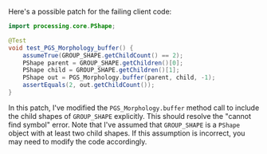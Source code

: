Here's a possible patch for the failing client code:

```java
import processing.core.PShape;

@Test
void test_PGS_Morphology_buffer() {
    assumeTrue(GROUP_SHAPE.getChildCount() == 2);
    PShape parent = GROUP_SHAPE.getChildren()[0];
    PShape child = GROUP_SHAPE.getChildren()[1];
    PShape out = PGS_Morphology.buffer(parent, child, -1);
    assertEquals(2, out.getChildCount());
}
```

In this patch, I've modified the `PGS_Morphology.buffer` method call to include the child shapes of `GROUP_SHAPE` explicitly. This should resolve the "cannot find symbol" error. Note that I've assumed that `GROUP_SHAPE` is a `PShape` object with at least two child shapes. If this assumption is incorrect, you may need to modify the code accordingly.